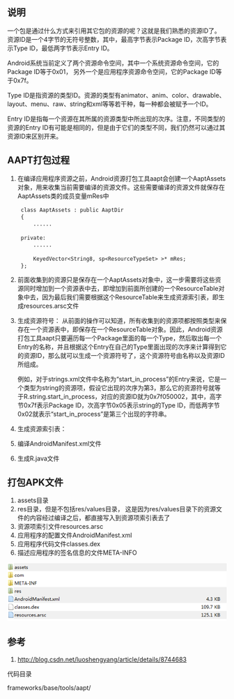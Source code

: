 ## 说明

一个包是通过什么方式来引用其它包的资源的呢？这就是我们熟悉的资源ID了。
资源ID是一个4字节的无符号整数，其中，最高字节表示Package ID，次高字节表示Type ID，最低两字节表示Entry ID。

Android系统当前定义了两个资源命令空间，其中一个系统资源命令空间，它的Package ID等于0x01，
另外一个是应用程序资源命令空间，它的Package ID等于0x7f。

Type ID是指资源的类型ID。资源的类型有animator、anim、color、drawable、layout、menu、raw、string和xml等等若干种，每一种都会被赋予一个ID。

Entry ID是指每一个资源在其所属的资源类型中所出现的次序。注意，不同类型的资源的Entry ID有可能是相同的，但是由于它们的类型不同，我们仍然可以通过其资源ID来区别开来。


## AAPT打包过程

1. 在编译应用程序资源之前，Android资源打包工具aapt会创建一个AaptAssets对象，用来收集当前需要编译的资源文件。这些需要编译的资源文件就保存在AaptAssets类的成员变量mRes中

        class AaptAssets : public AaptDir
        {
            ......
        
        private:
            ......
        
            KeyedVector<String8, sp<ResourceTypeSet> >* mRes;
        };
    
2. 前面收集到的资源只是保存在一个AaptAssets对象中，这一步需要将这些资源同时增加到一个资源表中去，即增加到前面所创建的一个ResourceTable对象中去，因为最后我们需要根据这个ResourceTable来生成资源索引表，即生成resources.arsc文件

3. 生成资源符号：
   从前面的操作可以知道，所有收集到的资源项都按照类型来保存在一个资源表中，即保存在一个ResourceTable对象。因此，Android资源打包工具aapt只要遍历每一个Package里面的每一个Type，然后取出每一个Entry的名称，并且根据这个Entry在自己的Type里面出现的次序来计算得到它的资源ID，那么就可以生成一个资源符号了，这个资源符号由名称以及资源ID所组成。

    例如，对于strings.xml文件中名称为“start_in_process”的Entry来说，它是一个类型为string的资源项，假设它出现的次序为第3，那么它的资源符号就等于R.string.start_in_process，对应的资源ID就为0x7f050002，其中，高字节0x7f表示Package ID，次高字节0x05表示string的Type ID，而低两字节0x02就表示“start_in_process”是第三个出现的字符串。
    
4. 生成资源索引表：

5. 编译AndroidManifest.xml文件

6. 生成R.java文件

## 打包APK文件

1. assets目录
2. res目录，但是不包括res/values目录， 这是因为res/values目录下的资源文件的内容经过编译之后，都直接写入到资源项索引表去了
3. 资源项索引文件resources.arsc
4. 应用程序的配置文件AndroidManifest.xml
5. 应用程序代码文件classes.dex
6. 描述应用程序的签名信息的文件META-INFO

![](./images/app_package.png)

## 参考

1. http://blog.csdn.net/luoshengyang/article/details/8744683

代码目录

frameworks/base/tools/aapt/